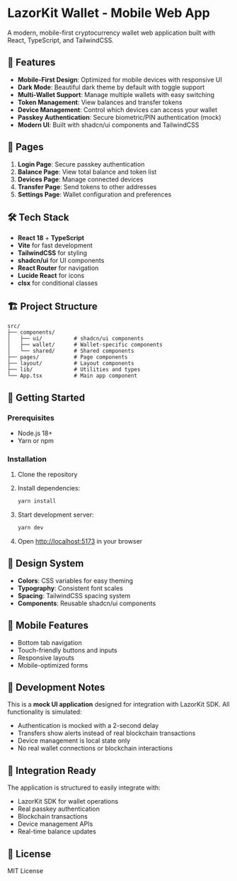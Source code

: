 # LazorKit Wallet - Mobile Web App

A modern, mobile-first cryptocurrency wallet web application built with React, TypeScript, and TailwindCSS.

## 🚀 Features

- **Mobile-First Design**: Optimized for mobile devices with responsive UI
- **Dark Mode**: Beautiful dark theme by default with toggle support
- **Multi-Wallet Support**: Manage multiple wallets with easy switching
- **Token Management**: View balances and transfer tokens
- **Device Management**: Control which devices can access your wallet
- **Passkey Authentication**: Secure biometric/PIN authentication (mock)
- **Modern UI**: Built with shadcn/ui components and TailwindCSS

## 📱 Pages

1. **Login Page**: Secure passkey authentication
2. **Balance Page**: View total balance and token list
3. **Devices Page**: Manage connected devices
4. **Transfer Page**: Send tokens to other addresses
5. **Settings Page**: Wallet configuration and preferences

## 🛠 Tech Stack

- **React 18** + **TypeScript**
- **Vite** for fast development
- **TailwindCSS** for styling
- **shadcn/ui** for UI components
- **React Router** for navigation
- **Lucide React** for icons
- **clsx** for conditional classes

## 🏗 Project Structure

```
src/
├── components/
│   ├── ui/          # shadcn/ui components
│   ├── wallet/      # Wallet-specific components
│   └── shared/      # Shared components
├── pages/           # Page components
├── layout/          # Layout components
├── lib/             # Utilities and types
└── App.tsx          # Main app component
```

## 🚀 Getting Started

### Prerequisites

- Node.js 18+ 
- Yarn or npm

### Installation

1. Clone the repository
2. Install dependencies:
   ```bash
   yarn install
   ```

3. Start development server:
   ```bash
   yarn dev
   ```

4. Open [http://localhost:5173](http://localhost:5173) in your browser

## 🎨 Design System

- **Colors**: CSS variables for easy theming
- **Typography**: Consistent font scales
- **Spacing**: TailwindCSS spacing system
- **Components**: Reusable shadcn/ui components

## 📱 Mobile Features

- Bottom tab navigation
- Touch-friendly buttons and inputs
- Responsive layouts
- Mobile-optimized forms

## 🔧 Development Notes

This is a **mock UI application** designed for integration with LazorKit SDK. All functionality is simulated:

- Authentication is mocked with a 2-second delay
- Transfers show alerts instead of real blockchain transactions
- Device management is local state only
- No real wallet connections or blockchain interactions

## 🎯 Integration Ready

The application is structured to easily integrate with:

- LazorKit SDK for wallet operations
- Real passkey authentication
- Blockchain transactions
- Device management APIs
- Real-time balance updates

## 📄 License

MIT License
